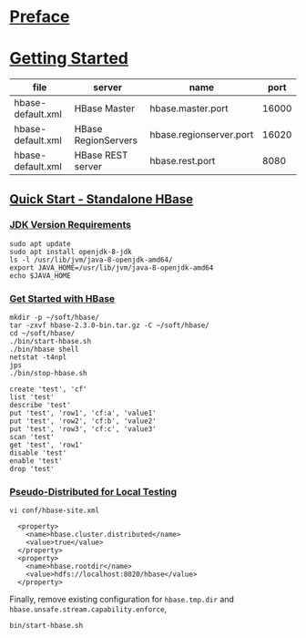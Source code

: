# [Preface](https://hbase.apache.org/2.3/book.html#_preface)

# [Getting Started](https://hbase.apache.org/2.3/book.html#getting_started)

| file              | server              | name                    | port  |
| ----------------- | ------------------- | ----------------------- | ----- |
| hbase-default.xml | HBase Master        | hbase.master.port       | 16000 |
| hbase-default.xml | HBase RegionServers | hbase.regionserver.port | 16020 |
| hbase-default.xml | HBase REST server   | hbase.rest.port         | 8080  |

## [Quick Start - Standalone HBase](https://hbase.apache.org/2.3/book.html#quickstart)

### [JDK Version Requirements](https://hbase.apache.org/2.3/book.html#_jdk_version_requirements)

```
sudo apt update
sudo apt install openjdk-8-jdk
ls -l /usr/lib/jvm/java-8-openjdk-amd64/
export JAVA_HOME=/usr/lib/jvm/java-8-openjdk-amd64
echo $JAVA_HOME
```

### [Get Started with HBase](https://hbase.apache.org/2.3/book.html#_get_started_with_hbase)

```
mkdir -p ~/soft/hbase/
tar -zxvf hbase-2.3.0-bin.tar.gz -C ~/soft/hbase/
cd ~/soft/hbase/
./bin/start-hbase.sh
./bin/hbase shell
netstat -t4npl
jps
./bin/stop-hbase.sh
```



```
create 'test', 'cf'
list 'test'
describe 'test'
put 'test', 'row1', 'cf:a', 'value1'
put 'test', 'row2', 'cf:b', 'value2'
put 'test', 'row3', 'cf:c', 'value3'
scan 'test'
get 'test', 'row1'
disable 'test'
enable 'test'
drop 'test'
```

### [Pseudo-Distributed for Local Testing](https://hbase.apache.org/2.3/book.html#quickstart_pseudo)

```
vi conf/hbase-site.xml
```

```
  <property>
    <name>hbase.cluster.distributed</name>
    <value>true</value>
  </property>
  <property>
    <name>hbase.rootdir</name>
    <value>hdfs://localhost:8020/hbase</value>
  </property>
```

Finally, remove existing configuration for `hbase.tmp.dir` and `hbase.unsafe.stream.capability.enforce`,

```
bin/start-hbase.sh
```

